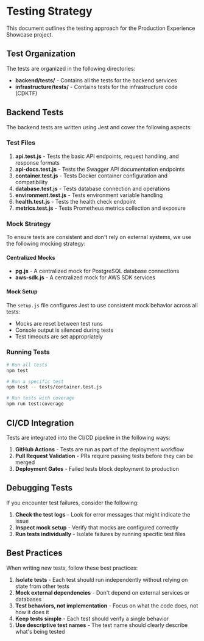 # Testing Strategy

This document outlines the testing approach for the Production Experience Showcase project.

## Test Organization

The tests are organized in the following directories:

- **backend/tests/** - Contains all the tests for the backend services
- **infrastructure/**tests**/** - Contains tests for the infrastructure code (CDKTF)

## Backend Tests

The backend tests are written using Jest and cover the following aspects:

### Test Files

1. **api.test.js** - Tests the basic API endpoints, request handling, and response formats
2. **api-docs.test.js** - Tests the Swagger API documentation endpoints
3. **container.test.js** - Tests Docker container configuration and compatibility
4. **database.test.js** - Tests database connection and operations
5. **environment.test.js** - Tests environment variable handling
6. **health.test.js** - Tests the health check endpoint
7. **metrics.test.js** - Tests Prometheus metrics collection and exposure

### Mock Strategy

To ensure tests are consistent and don't rely on external systems, we use the following mocking strategy:

#### Centralized Mocks

- **pg.js** - A centralized mock for PostgreSQL database connections
- **aws-sdk.js** - A centralized mock for AWS SDK services

#### Mock Setup

The `setup.js` file configures Jest to use consistent mock behavior across all tests:

- Mocks are reset between test runs
- Console output is silenced during tests
- Test timeouts are set appropriately

### Running Tests

```bash
# Run all tests
npm test

# Run a specific test
npm test -- tests/container.test.js

# Run tests with coverage
npm run test:coverage
```

## CI/CD Integration

Tests are integrated into the CI/CD pipeline in the following ways:

1. **GitHub Actions** - Tests are run as part of the deployment workflow
2. **Pull Request Validation** - PRs require passing tests before they can be merged
3. **Deployment Gates** - Failed tests block deployment to production

## Debugging Tests

If you encounter test failures, consider the following:

1. **Check the test logs** - Look for error messages that might indicate the issue
2. **Inspect mock setup** - Verify that mocks are configured correctly
3. **Run tests individually** - Isolate failures by running specific test files

## Best Practices

When writing new tests, follow these best practices:

1. **Isolate tests** - Each test should run independently without relying on state from other tests
2. **Mock external dependencies** - Don't depend on external services or databases
3. **Test behaviors, not implementation** - Focus on what the code does, not how it does it
4. **Keep tests simple** - Each test should verify a single behavior
5. **Use descriptive test names** - The test name should clearly describe what's being tested
